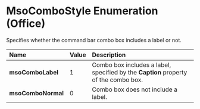 
# MsoComboStyle Enumeration (Office)

Specifies whether the command bar combo box includes a label or not.



|**Name**|**Value**|**Description**|
|:-----|:-----|:-----|
| **msoComboLabel**|1|Combo box includes a label, specified by the  **Caption** property of the combo box.|
| **msoComboNormal**|0|Combo box does not include a label.|
